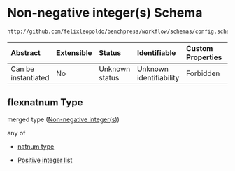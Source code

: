 # Non-negative integer(s) Schema

```txt
http://github.com/felixleopoldo/benchpress/workflow/schemas/config.schema.json#/definitions/flexnatnum
```



| Abstract            | Extensible | Status         | Identifiable            | Custom Properties | Additional Properties | Access Restrictions | Defined In                                                              |
| :------------------ | :--------- | :------------- | :---------------------- | :---------------- | :-------------------- | :------------------ | :---------------------------------------------------------------------- |
| Can be instantiated | No         | Unknown status | Unknown identifiability | Forbidden         | Allowed               | none                | [newschema.schema.json\*](newschema.schema.json "open original schema") |

## flexnatnum Type

merged type ([Non-negative integer(s)](newschema-definitions-non-negative-integers.md))

any of

*   [natnum type](newschema-definitions-natnum-type.md "check type definition")

*   [Positive integer list](newschema-definitions-non-negative-integers-anyof-positive-integer-list.md "check type definition")
